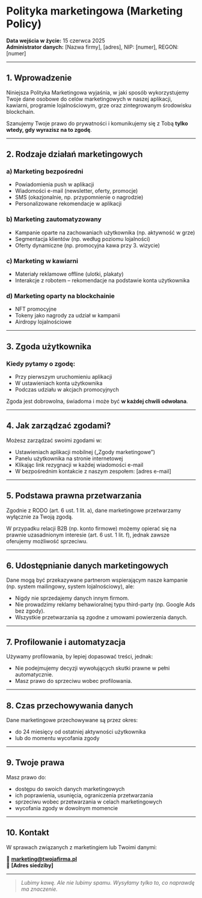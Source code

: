 # Polityka marketingowa (Marketing Policy)

**Data wejścia w życie:** 15 czerwca 2025  
**Administrator danych:** [Nazwa firmy], [adres], NIP: [numer], REGON: [numer]

---

## 1. Wprowadzenie

Niniejsza Polityka Marketingowa wyjaśnia, w jaki sposób wykorzystujemy Twoje dane osobowe do celów marketingowych w naszej aplikacji, kawiarni, programie lojalnościowym, grze oraz zintegrowanym środowisku blockchain.

Szanujemy Twoje prawo do prywatności i komunikujemy się z Tobą **tylko wtedy, gdy wyrazisz na to zgodę**.

---

## 2. Rodzaje działań marketingowych

### a) Marketing bezpośredni

- Powiadomienia push w aplikacji
- Wiadomości e-mail (newsletter, oferty, promocje)
- SMS (okazjonalnie, np. przypomnienie o nagrodzie)
- Personalizowane rekomendacje w aplikacji

### b) Marketing zautomatyzowany

- Kampanie oparte na zachowaniach użytkownika (np. aktywność w grze)
- Segmentacja klientów (np. według poziomu lojalności)
- Oferty dynamiczne (np. promocyjna kawa przy 3. wizycie)

### c) Marketing w kawiarni

- Materiały reklamowe offline (ulotki, plakaty)
- Interakcje z robotem – rekomendacje na podstawie konta użytkownika

### d) Marketing oparty na blockchainie

- NFT promocyjne
- Tokeny jako nagrody za udział w kampanii
- Airdropy lojalnościowe

---

## 3. Zgoda użytkownika

### Kiedy pytamy o zgodę:

- Przy pierwszym uruchomieniu aplikacji
- W ustawieniach konta użytkownika
- Podczas udziału w akcjach promocyjnych

Zgoda jest dobrowolna, świadoma i może być **w każdej chwili odwołana**.

---

## 4. Jak zarządzać zgodami?

Możesz zarządzać swoimi zgodami w:

- Ustawieniach aplikacji mobilnej („Zgody marketingowe”)
- Panelu użytkownika na stronie internetowej
- Klikając link rezygnacji w każdej wiadomości e-mail
- W bezpośrednim kontakcie z naszym zespołem: [adres e-mail]

---

## 5. Podstawa prawna przetwarzania

Zgodnie z RODO (art. 6 ust. 1 lit. a), dane marketingowe przetwarzamy wyłącznie za Twoją zgodą.

W przypadku relacji B2B (np. konto firmowe) możemy opierać się na prawnie uzasadnionym interesie (art. 6 ust. 1 lit. f), jednak zawsze oferujemy możliwość sprzeciwu.

---

## 6. Udostępnianie danych marketingowych

Dane mogą być przekazywane partnerom wspierającym nasze kampanie (np. system mailingowy, system lojalnościowy), ale:

- Nigdy nie sprzedajemy danych innym firmom.
- Nie prowadzimy reklamy behawioralnej typu third-party (np. Google Ads bez zgody).
- Wszystkie przetwarzania są zgodne z umowami powierzenia danych.

---

## 7. Profilowanie i automatyzacja

Używamy profilowania, by lepiej dopasować treści, jednak:

- Nie podejmujemy decyzji wywołujących skutki prawne w pełni automatycznie.
- Masz prawo do sprzeciwu wobec profilowania.

---

## 8. Czas przechowywania danych

Dane marketingowe przechowywane są przez okres:

- do 24 miesięcy od ostatniej aktywności użytkownika
- lub do momentu wycofania zgody

---

## 9. Twoje prawa

Masz prawo do:

- dostępu do swoich danych marketingowych
- ich poprawienia, usunięcia, ograniczenia przetwarzania
- sprzeciwu wobec przetwarzania w celach marketingowych
- wycofania zgody w dowolnym momencie

---

## 10. Kontakt

W sprawach związanych z marketingiem lub Twoimi danymi:

📧 **marketing@twojafirma.pl**  
📍 **[Adres siedziby]**

---

> _Lubimy kawę. Ale nie lubimy spamu. Wysyłamy tylko to, co naprawdę ma znaczenie._
